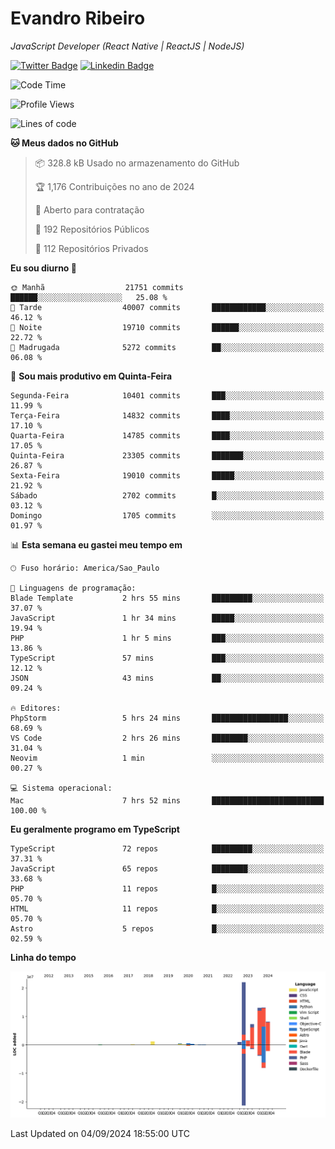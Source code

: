 # Evandro **Ribeiro**

*JavaScript Developer (React Native | ReactJS | NodeJS)*

[![Twitter Badge](https://img.shields.io/badge/-@ribeiroevandro-201B2D?style=flat-square&labelColor=201B2D&logo=twitter&logoColor=white&link=https://twitter.com/ribeiroevandro)](https://twitter.com/ribeiroevandro) 
[![Linkedin Badge](https://img.shields.io/badge/-Evandro%20Ribeiro-201B2D?style=flat-square&logo=Linkedin&logoColor=white&link=https://www.linkedin.com/in/ribeiroevandro)](https://www.linkedin.com/in/ribeiroevandro) 


<!--START_SECTION:waka-->
![Code Time](http://img.shields.io/badge/Code%20Time-4%2C088%20hrs%2037%20mins-blue)

![Profile Views](http://img.shields.io/badge/Visualizac%C3%B5es%20do%20perfil-2-blue)

![Lines of code](https://img.shields.io/badge/Desde%20o%20Hello%20World%20eu%20escrevi-69.3%20million%20linhas%20de%20c%C3%B3digo-blue)

**🐱 Meus dados no GitHub** 

> 📦 328.8 kB Usado no armazenamento do GitHub 
 > 
> 🏆 1,176 Contribuições no ano de 2024
 > 
> 💼 Aberto para contratação
 > 
> 📜 192 Repositórios Públicos 
 > 
> 🔑 112 Repositórios Privados 
 > 
**Eu sou diurno 🐤** 

```text
🌞 Manhã                  21751 commits       ██████░░░░░░░░░░░░░░░░░░░   25.08 % 
🌆 Tarde                  40007 commits       ████████████░░░░░░░░░░░░░   46.12 % 
🌃 Noite                  19710 commits       ██████░░░░░░░░░░░░░░░░░░░   22.72 % 
🌙 Madrugada              5272 commits        ██░░░░░░░░░░░░░░░░░░░░░░░   06.08 % 
```
📅 **Sou mais produtivo em Quinta-Feira** 

```text
Segunda-Feira            10401 commits       ███░░░░░░░░░░░░░░░░░░░░░░   11.99 % 
Terça-Feira              14832 commits       ████░░░░░░░░░░░░░░░░░░░░░   17.10 % 
Quarta-Feira             14785 commits       ████░░░░░░░░░░░░░░░░░░░░░   17.05 % 
Quinta-Feira             23305 commits       ███████░░░░░░░░░░░░░░░░░░   26.87 % 
Sexta-Feira              19010 commits       █████░░░░░░░░░░░░░░░░░░░░   21.92 % 
Sábado                   2702 commits        █░░░░░░░░░░░░░░░░░░░░░░░░   03.12 % 
Domingo                  1705 commits        ░░░░░░░░░░░░░░░░░░░░░░░░░   01.97 % 
```


📊 **Esta semana eu gastei meu tempo em** 

```text
🕑︎ Fuso horário: America/Sao_Paulo

💬 Linguagens de programação: 
Blade Template           2 hrs 55 mins       █████████░░░░░░░░░░░░░░░░   37.07 % 
JavaScript               1 hr 34 mins        █████░░░░░░░░░░░░░░░░░░░░   19.94 % 
PHP                      1 hr 5 mins         ███░░░░░░░░░░░░░░░░░░░░░░   13.86 % 
TypeScript               57 mins             ███░░░░░░░░░░░░░░░░░░░░░░   12.12 % 
JSON                     43 mins             ██░░░░░░░░░░░░░░░░░░░░░░░   09.24 % 

🔥 Editores: 
PhpStorm                 5 hrs 24 mins       █████████████████░░░░░░░░   68.69 % 
VS Code                  2 hrs 26 mins       ████████░░░░░░░░░░░░░░░░░   31.04 % 
Neovim                   1 min               ░░░░░░░░░░░░░░░░░░░░░░░░░   00.27 % 

💻 Sistema operacional: 
Mac                      7 hrs 52 mins       █████████████████████████   100.00 % 
```

**Eu geralmente programo em TypeScript** 

```text
TypeScript               72 repos            █████████░░░░░░░░░░░░░░░░   37.31 % 
JavaScript               65 repos            ████████░░░░░░░░░░░░░░░░░   33.68 % 
PHP                      11 repos            █░░░░░░░░░░░░░░░░░░░░░░░░   05.70 % 
HTML                     11 repos            █░░░░░░░░░░░░░░░░░░░░░░░░   05.70 % 
Astro                    5 repos             █░░░░░░░░░░░░░░░░░░░░░░░░   02.59 % 
```



**Linha do tempo**

![Lines of Code chart](https://raw.githubusercontent.com/ribeiroevandro/ribeiroevandro/main/assets/bar_graph.png)


 Last Updated on 04/09/2024 18:55:00 UTC
<!--END_SECTION:waka-->
